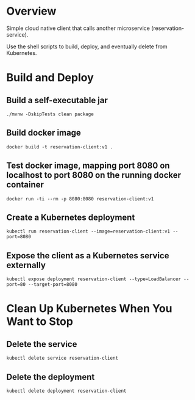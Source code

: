 # Overview
Simple cloud native client that calls another microservice (reservation-service).

Use the shell scripts to build, deploy, and eventually delete from Kubernetes.

# Build and Deploy

## Build a self-executable jar
`./mvnw -DskipTests clean package`

## Build docker image
`docker build -t reservation-client:v1 .`

## Test docker image, mapping port 8080 on localhost to port 8080 on the running docker container
`docker run -ti --rm -p 8080:8080 reservation-client:v1`

## Create a Kubernetes deployment
`kubectl run reservation-client --image=reservation-client:v1 --port=8080`

## Expose the client as a Kubernetes service externally
`kubectl expose deployment reservation-client --type=LoadBalancer --port=80 --target-port=8080`

# Clean Up Kubernetes When You Want to Stop

## Delete the service
`kubectl delete service reservation-client`

## Delete the deployment
`kubectl delete deployment reservation-client`